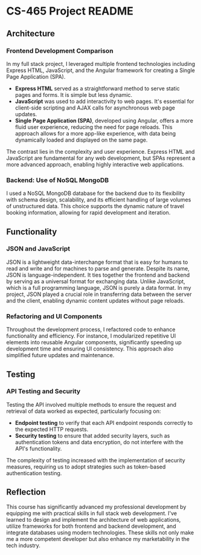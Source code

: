 # CS-465 Project README

## Architecture

### Frontend Development Comparison
In my full stack project, I leveraged multiple frontend technologies including Express HTML, JavaScript, and the Angular framework for creating a Single Page Application (SPA). 

- **Express HTML** served as a straightforward method to serve static pages and forms. It is simple but less dynamic.
- **JavaScript** was used to add interactivity to web pages. It's essential for client-side scripting and AJAX calls for asynchronous web page updates.
- **Single Page Application (SPA)**, developed using Angular, offers a more fluid user experience, reducing the need for page reloads. This approach allows for a more app-like experience, with data being dynamically loaded and displayed on the same page.

The contrast lies in the complexity and user experience. Express HTML and JavaScript are fundamental for any web development, but SPAs represent a more advanced approach, enabling highly interactive web applications.

### Backend: Use of NoSQL MongoDB
I used a NoSQL MongoDB database for the backend due to its flexibility with schema design, scalability, and its efficient handling of large volumes of unstructured data. This choice supports the dynamic nature of travel booking information, allowing for rapid development and iteration.

## Functionality

### JSON and JavaScript
JSON is a lightweight data-interchange format that is easy for humans to read and write and for machines to parse and generate. Despite its name, JSON is language-independent. It ties together the frontend and backend by serving as a universal format for exchanging data. Unlike JavaScript, which is a full programming language, JSON is purely a data format. In my project, JSON played a crucial role in transferring data between the server and the client, enabling dynamic content updates without page reloads.

### Refactoring and UI Components
Throughout the development process, I refactored code to enhance functionality and efficiency. For instance, I modularized repetitive UI elements into reusable Angular components, significantly speeding up development time and ensuring UI consistency. This approach also simplified future updates and maintenance.

## Testing

### API Testing and Security
Testing the API involved multiple methods to ensure the request and retrieval of data worked as expected, particularly focusing on:

- **Endpoint testing** to verify that each API endpoint responds correctly to the expected HTTP requests.
- **Security testing** to ensure that added security layers, such as authentication tokens and data encryption, do not interfere with the API's functionality.

The complexity of testing increased with the implementation of security measures, requiring us to adopt strategies such as token-based authentication testing.

## Reflection

This course has significantly advanced my professional development by equipping me with practical skills in full stack web development. I've learned to design and implement the architecture of web applications, utilize frameworks for both frontend and backend development, and integrate databases using modern technologies. These skills not only make me a more competent developer but also enhance my marketability in the tech industry.
